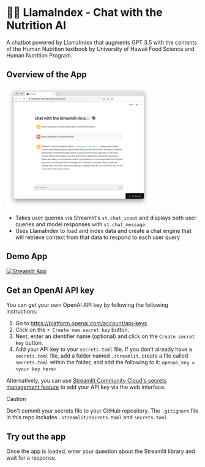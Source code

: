 # 🍇🥑 LlamaIndex - Chat with the Nutrition AI

A chatbot powered by LlamaIndex that augments GPT 3.5 with the contents of the Human Nutrition textbook by University of Hawaii Food Science and Human Nutrition Program.

## Overview of the App

<img src="app.png" width="75%">

- Takes user queries via Streamlit's `st.chat_input` and displays both user queries and model responses with `st.chat_message`
- Uses LlamaIndex to load and index data and create a chat engine that will retrieve context from that data to respond to each user query

## Demo App

[![Streamlit App](https://static.streamlit.io/badges/streamlit_badge_black_white.svg)](https://nutritionbot.streamlit.app/)

## Get an OpenAI API key

You can get your own OpenAI API key by following the following instructions:
1. Go to https://platform.openai.com/account/api-keys.
2. Click on the `+ Create new secret key` button.
3. Next, enter an identifier name (optional) and click on the `Create secret key` button.
4. Add your API key to your `secrets.toml` file. If you don't already have a `secrets.toml` file, add a folder named `.streamlit`, create a file called `secrets.toml` within the folder, and add the following to it:
``` openai_key = <your key here> ```
   
Alternatively, you can use [Streamlit Community Cloud's secrets management feature](https://docs.streamlit.io/deploy/streamlit-community-cloud/deploy-your-app/secrets-management) to add your API key via the web interface.

> [!CAUTION]
> Don't commit your secrets file to your GitHub repository. The `.gitignore` file in this repo includes `.streamlit/secrets.toml` and `secrets.toml`. 

## Try out the app

Once the app is loaded, enter your question about the Streamlit library and wait for a response.

